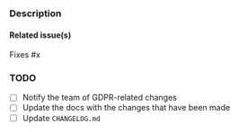 
<!-- Describe your pull request here -->
### Description


<!-- Delete the following section if this PR does not address any issue -->
#### Related issue(s)

Fixes #x

<!-- Replace the [ ] by [X] to tick boxes -->
<!-- Remove any item which does not apply to this PR -->
### TODO

* [ ] Notify the team of GDPR-related changes
* [ ] Update the docs with the changes that have been made
* [ ] Update `CHANGELOG.md`
